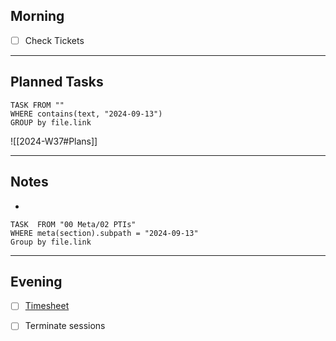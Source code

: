 ## Morning
- [ ] Check Tickets

---
## Planned Tasks
~~~dataview
TASK FROM ""
WHERE contains(text, "2024-09-13")
GROUP by file.link
~~~
![[2024-W37#Plans]]

---
## Notes
- 

~~~dataview
TASK  FROM "00 Meta/02 PTIs"
WHERE meta(section).subpath = "2024-09-13"
Group by file.link
~~~
---
## Evening
- [ ] [Timesheet]()
- [ ] Terminate sessions

